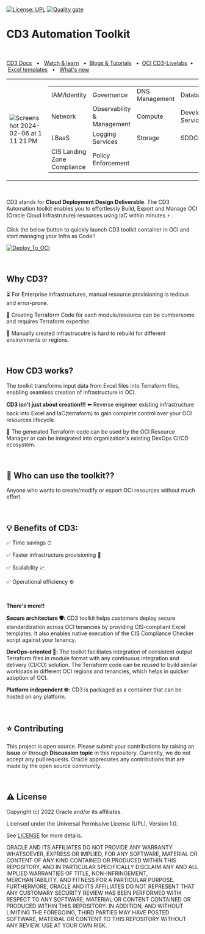 
[![License: UPL](https://img.shields.io/badge/license-UPL-green)](https://img.shields.io/badge/license-UPL-green) [![Quality gate](https://sonarcloud.io/api/project_badges/quality_gate?project=oracle-devrel_cd3-automation-toolkit)](https://sonarcloud.io/dashboard?id=oracle-devrel_cd3-automation-toolkit)


# CD3 Automation Toolkit

<br>

  [CD3 Docs](https://oracle-devrel.github.io/cd3-automation-toolkit/)&nbsp; &nbsp;•&nbsp;&nbsp; [Watch & learn](https://www.youtube.com/playlist?list=PLPIzp-E1msrbJ3WawXVhzimQnLw5iafcp) &nbsp;&nbsp;•&nbsp;&nbsp;[Blogs & Tutorials](https://oracle-devrel.github.io/cd3-automation-toolkit/tutorials/) &nbsp;&nbsp;•&nbsp;&nbsp;[OCI CD3-Livelabs](https://apexapps.oracle.com/pls/apex/f?p=133:180:112501098061930::::wid:3724)&nbsp;&nbsp;•&nbsp; &nbsp;[Excel templates](https://oracle-devrel.github.io/cd3-automation-toolkit/ExcelTemplates) &nbsp;&nbsp;•&nbsp; &nbsp;[What's new](https://github.com/oracle-devrel/cd3-automation-toolkit/releases/tag/v2024.1.0)
  

<table>
   <tr><td><img alt="Screenshot 2024-02-06 at 1 11 21 PM" src= "https://github.com/oracle-devrel/cd3-automation-toolkit/assets/70213341/18f4c54a-b8d9-4b25-8eb4-7b1f5e6a4574"></td>
       <td> <table> <tr><td>IAM/Identity</td><td>Governance</td><td>DNS Management</td><td>Database</td></tr>
                     <tr><td>Network</td><td>Observability & Management</td><td>Compute</td><td>Developer Services</td></tr>
                     <tr><td>LBaaS</td><td>Logging Services</td><td>Storage</td><td>SDDCs</td></tr>
                     <tr><td>CIS Landing Zone Compliance</td><td>Policy Enforcement</td></tr>
            </table>    
      </td>
</table>




<br>

CD3 stands for **Cloud Deployment Design Deliverable**. The CD3 Automation toolkit enables you to effortlessly Build, Export and Manage OCI (Oracle Cloud Infrastruture) resources using IaC within minutes ⚡️ .



Click the below button to quickly launch CD3 toolkit container in OCI and start managing your Infra as Code!!
<br>

[![Deploy_To_OCI](https://oci-resourcemanager-plugin.plugins.oci.oraclecloud.com/latest/deploy-to-oracle-cloud.svg)](https://cloud.oracle.com/resourcemanager/stacks/create?zipUrl=https://github.com/oracle-devrel/cd3-automation-toolkit/archive/refs/heads/develop.zip)

<br>

## Why CD3?


⏳ For Enterprise infrastructures, manual resource provisioning is tedious and error-prone.

📝 Creating Terraform Code for each module/resource can be cumbersome and requires Terraform expertise.

🔁 Manually created infrastrucutre is hard to rebuild for different environments or regions.

<br>

##  How CD3 works?


The toolkit transforms input data from Excel files into Terraform files, enabling seamless creation of infrastructure in OCI.

**CD3 isn't just about creation!!!** ⬅️ Reverse engineer existing infrastructure back into Excel and IaC(terraform) to gain complete control over your OCI resources lifecycle. 

📜 The generated Terraform code can be used by the OCI Resource Manager or can be integrated into organization's existing DevOps CI/CD ecosystem.

<br>

## 👥 Who can use the toolkit??

  Anyone who wants to create/modify or export OCI resources without much effort. 

<br>

## 💡 Benefits of CD3:


   ✅ Time savings ⏰ 
  
   ✅ Faster infrastructure provisioning 🚀
  
   ✅ Scalability 📈
  
   ✅ Operational efficiency ⚙️

<br>

   **There's more!!**

**Secure architecture 🛡️:** CD3 toolkit helps customers deploy secure standardization across OCI tenancies by providing CIS-compliant Excel templates. It also enables native execution of the CIS Compliance Checker script against your tenancy.

**DevOps-oriented 🔄:** The toolkit facilitates integration of consistent output Terraform files in module format with any continuous integration and delivery (CI/CD) solution. The Terraform code can be reused to build similar workloads in different OCI regions and tenancies, which helps in quicker adoption of OCI.

**Platform independent 🌐:** CD3 is packaged as a container that can be hosted on any platform.
 
<br>

## ⭐️ Contributing
This project is open source.  Please submit your contributions by raising an <b>Issue</b> or through <b>Discussion topic</b> in this repository. Currently, we do not accept any pull requests. Oracle appreciates any contributions that are made by the open source community.

<br>

## ⚠️ License
Copyright (c) 2022 Oracle and/or its affiliates.

Licensed under the Universal Permissive License (UPL), Version 1.0.

See [LICENSE](LICENSE) for more details.

ORACLE AND ITS AFFILIATES DO NOT PROVIDE ANY WARRANTY WHATSOEVER, EXPRESS OR IMPLIED, FOR ANY SOFTWARE, MATERIAL OR CONTENT OF ANY KIND CONTAINED OR PRODUCED WITHIN THIS REPOSITORY, AND IN PARTICULAR SPECIFICALLY DISCLAIM ANY AND ALL IMPLIED WARRANTIES OF TITLE, NON-INFRINGEMENT, MERCHANTABILITY, AND FITNESS FOR A PARTICULAR PURPOSE.  FURTHERMORE, ORACLE AND ITS AFFILIATES DO NOT REPRESENT THAT ANY CUSTOMARY SECURITY REVIEW HAS BEEN PERFORMED WITH RESPECT TO ANY SOFTWARE, MATERIAL OR CONTENT CONTAINED OR PRODUCED WITHIN THIS REPOSITORY. IN ADDITION, AND WITHOUT LIMITING THE FOREGOING, THIRD PARTIES MAY HAVE POSTED SOFTWARE, MATERIAL OR CONTENT TO THIS REPOSITORY WITHOUT ANY REVIEW. USE AT YOUR OWN RISK.
